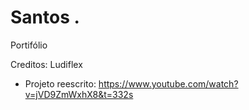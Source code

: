 # Santos .
Portifólio

Creditos: Ludiflex
- Projeto reescrito: https://www.youtube.com/watch?v=jVD9ZmWxhX8&t=332s
